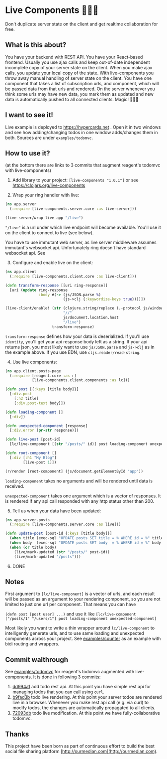 # Live Components 🦄🦄🦄

Don't duplicate server state on the client and get realtime collaboration for free.


## What is this about?

You have your backend with REST API. You have your React-based frontend. Usually you use ajax calls and keep out-of-date independent incomplete copy of your server state on the client. When you make ajax calls, you update your local copy of the state. With live-components you throw away manual handling of server state on the client. You have one component that takes a list of subscription urls, and component, which will be passed data from that urls and rendered. On the server whenever you think some urls may have new data, you mark them as updated and new data is automatically pushed to all connected clients. Magic! 🦄🦄🦄


## I want to see it!

Live example is deployed to https://hypercards.net . Open it in two windows and see how adding/changing todos in one window adds/changes them in both. Sources are under `examples/todomvc`.


## How to use it?

(at the bottom there are links to 3 commits that augment reagent's todomvc with live-components)

1. Add library to your project: `[live-components "1.0.1"]` or see https://clojars.org/live-components

2. Wrap your ring handler with live:

```clojure
(ns app.server
  (:require [live-components.server.core :as live-server]))

(live-server/wrap-live app "/live")
```

`"/live"` is a url under which live endpoint will become available. You'll use it on the client to connect to live (see below).

You have to use immutant web server, as live server middleware assumes immutant's websocket api. Unfortunately ring doesn't have standard websocket api. See 

3. Configure and enable live on the client:

```clojure
(ns app.client
  (:require [live-components.client.core :as live-client]))

(defn transform-response [[uri ring-response]]
  [uri (update ring-response
               :body #(-> (js/JSON.parse %)
                          (js->clj {:keywordize-keys true})))])

(live-client/enable! (str (clojure.string/replace (.-protocol js/window.location) "http" "ws")
                          "//"
                          js/document.location.host
                          "/live")
                     transform-response)
```

`transform-response` defines how your data is deserialized. If you'll use `identity`, you'll get your api response body left as a string. If your api returns json, you most likely want to use `js/JSON.parse` and `js->clj` as in the example above. If you use EDN, use `cljs.reader/read-string`.


4. Use live components:

```clojure
(ns app.client.posts-page
  (:require [reagent.core :as r]
            [live-components.client.components :as lc]))

(defn post [{:keys [title body]}]
  [:div.post
    [:h2 title]
    [:div.post-text body]])

(defn loading-component []
  [:div])

(defn unexpected-component [response]
  [:div.error (pr-str response)])

(defn live-post [post-id]
  [lc/live-component [(str "/posts/" id)] post loading-component unexpected-component])

(defn root-component []
  [:div [:h1 "My Blog"]
        [live-post 1]])

(r/render [root-component] (js/document.getElementById "app"))
```

`loading-component` takes no arguments and will be rendered until data is received.

`unexpected-component` takes one argument which is a vector of responses. It is rendered if any api call responded with any http status other than 200.

5. Tell us when your data have been updated:

```clojure
(ns app.server.posts
  (:require [live-components.server.core :as live]))

(defn update-post [post-id {:keys [title body]}]
  (when title (exec-sql "UPDATE posts SET title = % WHERE id = %" title post-id))
  (when body  (exec-sql "UPDATE posts SET body  = % WHERE id = %" body  post-id))
  (when (or title body)
    (live/mark-updated (str "/posts/" post-id))
    (live/mark-updated "/posts")))
```

6. DONE


## Notes

First argument to `[lc/live-component]` is a vector of urls, and each result will be passed as an argument to your rendering component, so you are not limited to just one url per component. That means you can have

`(defn post [post user] ...)` and use it like `[lc/live-component ["/posts/1" "/users/1"] post loading-component unexpected-component]`

Most likely you want to write a thin wrapper around `lc/live-component` to intelligently generate urls, and to use same loading and unexpected components across your project. See [examples/counter](./examples/counter) as an example with bidi routing and wrappers.


## Commit walthrough

See [examples/todomvc](./examples/todomvc) for reagent's todomvc augmented with live-components. It is done in following 3 commits:

1. [dd994a1](https://github.com/alesguzik/live-components/commit/dd994a1bb81b5806b56501f5d3204f9fe65d5c6f) add todo rest api. At this point you have simple rest api for managing todos that you can call using `curl`.
2. [b9fad3b](https://github.com/alesguzik/live-components/commit/b9fad3bd14d9d512e4818729ae894383c19d5364) todo live rendering. At this point your server todos are rendered live in a browser. Whenever you make rest api call (e.g. via curl) to modify todos, the changes are automatically propagated to all clients.
3. [72093db](https://github.com/alesguzik/live-components/commit/72093db340e47df58be9f60661e5d433f528131c) todo live modification. At this point we have fully-collaborative todomvc.


## Thanks

This project have been born as part of continuous effort to build the best social file sharing platform [http://ourmedian.com](http://ourmedian.com).
